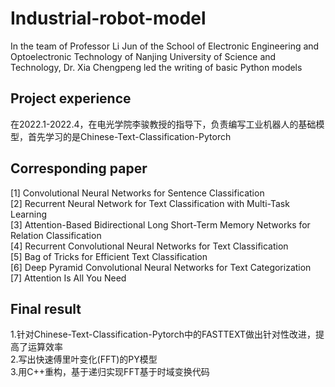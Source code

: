 # Industrial-robot-model
In the team of Professor Li Jun of the School of Electronic Engineering and Optoelectronic Technology of Nanjing University of Science and Technology, Dr. Xia Chengpeng led the writing of basic Python models
## Project experience
在2022.1-2022.4，在电光学院李骏教授的指导下，负责编写工业机器人的基础模型，首先学习的是Chinese-Text-Classification-Pytorch
## Corresponding paper
[1] Convolutional Neural Networks for Sentence Classification  
[2] Recurrent Neural Network for Text Classification with Multi-Task Learning  
[3] Attention-Based Bidirectional Long Short-Term Memory Networks for Relation Classification  
[4] Recurrent Convolutional Neural Networks for Text Classification  
[5] Bag of Tricks for Efficient Text Classification  
[6] Deep Pyramid Convolutional Neural Networks for Text Categorization  
[7] Attention Is All You Need  
## Final result
1.针对Chinese-Text-Classification-Pytorch中的FASTTEXT做出针对性改进，提高了运算效率  
2.写出快速傅里叶变化(FFT)的PY模型  
3.用C++重构，基于递归实现FFT基于时域变换代码
